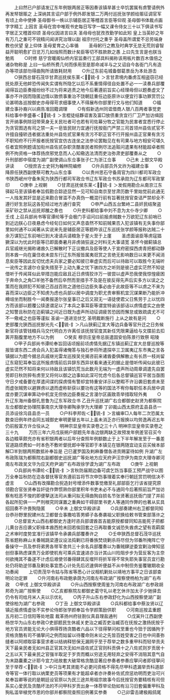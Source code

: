 <!-- { "loadSidebar": true } -->
　　上曰然已户部请发辽东年例银两居正等因奏该镇旱甚士卒饥罢属有虏警请例外再发帑银赈之  上深纳其言诏户部于例外即发银二万两付巡抚张学颜给赈征调官军有顷上命中使捧  圣母御书一帙以示辅臣居正等稽首言臣等仰观  圣母御书体裁点画字字精工  上因言  圣母在宫中唯观书史每日写字一幅又课令侍女三十以下俱读书写字居正又稽首仰颂  圣母仪因进言曰夫  圣母母也犹孜孜勤学如此矧  皇上当英妙之年有万几之重可不锐精问闻讲究治理以副  祖宗付托之重乎  圣母盖所谓爱不忌劳端身教也伏望  皇上仰体  圣母爱育之心率循
　　圣母躬行之教及时典学无怠无荒则睿智益开聪明愈扩日览万几如烛照而数计矣臣等切不胜款款之愚  上曰先生言是也朕当勉焉
　　○时修  慈宁宫暖阁仙桥内官监奏行工部具料揭称该用板片数百木值倍之诸杂物称是  上曰一仙桥所费几何而侈用至是那命减半与之又诏自今各衙门凡有造办等项该部勿得曲狥所请致耗财用
　　○升辽东前屯城备御葛景岳为本处游击
　　○狭西总督石茂华甘肃巡抚侯东莱＜锍-釒＞言甘肃境内番虏互相盗窃已经抚处原无他衅恐传闻失实谓有所隐乞以后不系重情得径自处置不必一一渎奏兵部覆闻得旨边臣奏报纷纷不过为将来逃责之地今后著遵前旨实心经理毋但以题奏虚文了事亦不许因而隐匿边情以致偾事重治不饶朝廷重任边臣原许以便宜行事功罪赏罚公论甚明各巡按御史亦毋得苛求细事使人不得展布你部里行文与他们知道
　　○福建佥事孙裔兴以病告准回籍调理
　　○有假新选州同诓借商人银八百两者事觉吏科给事中李盛春＜锍-釒＞言棍徒结夥诓害及富□放债重贪宜行厂卫严加访缉因言开纳事例除冠带荣身无关民社者可也若有司佐幕分牧之官能为民害者宜悉行停止为贪官图选有司之禁一夫一皂皆民财力宜通行抚按衙门严禁三司首领州县佐贰官不许擅自擡轿违者据法重处州县佐贰官果有贪污不职正官不行开报州县正官果有贪污不职知府不行开报者抚按官宜仿古连坐之法参论罢黜见在有司果与地方相安可堪久任者宜照例题请加衔州县佐贰杂职贪酷害民者照例尽法追赃问遣果有材能超卓者照例不拘资格一体荐扬庶邪党息而人心知儆选法清而吏治弥肃吏部覆奏从之
　　○升刑部郎中宿度为湖广副使调山东佥事张子仁为浙江佥事
　　○己未  上御文华殿讲读
　　○授庶吉士史钶为翰林院编修
　　○升兵部员外文祚为福建佥事
　　○降原任狭西副使蔡可教为山东佥事
　　○以贵州思石守备周官为四川都司军政佥书狭西岷州守备朱宪为狭西行都司军政佥书辽东军政佥书苏承勋为辽东都司军政掌印
　　○庚申  上视朝
　　○甘肃巡抚侯东莱＜锍-釒＞发假用勘合从南京江东驿起马至该镇者奉旨假勘合踪迹显然一见可知自南京至甘肃历数千里始觉前此通无一人烛发其奸显是近来勘合冒滥不办真伪一概混行前有旨著抚按官查诘严禁却全不遵行好生怠玩这各犯经过地方通行查究
　　○申严山西五台繁峙二县奸民结聚盗采矿砂之禁从巡抚郑雒之奏也
　　○升吏科都给事中刘不息为太仆寺少卿
　　○壬戌  上召兵部尚书等官谭纶等于会极门手诏问曰前报虏贼数十万欲犯辽东前哨已到近边朕心日夜悬虑今经旬日如何又声息杳然不知前贼果否入犯该镇有无失事你部里如何通不以闻著从实说来先是辅臣居正等题昨该辽东巡抚张学颜等报称达贼二十余万谋犯辽东前哨已到大凌请兵请粮急于星火至于上廑
　　圣虑面谕臣等虏寇猖獗深以为忧此时臣等已即面奏暑月非虏骑狂逞之时料无大事请宽  圣怀今据蓟镇总兵官戚继光揭称诸酋久已解散时下正议撤兵及臣等使人于宣府密探西虏青把都动静则本酋一向在巢住收未尝东行辽东所报皆属夷诳赏之言绝无影响数日以来更不闻消息矣臣等因此反切忧虑夫兵家之要必知彼已审虚实而后可以待敌可以取胜今无端听一讹传之言遽尔仓皇失措至于上动九重之忧下骇四方之听则是彼己虚实茫然不知徒借听于传闻耳似此举措岂能应敌且近日虏情狡诈万一彼尝以虚声恐我使我惊惶疲困于奔命久之角□羊弛不备然后卒然而至措手不及是在彼反得先声后实多方以误之之策而在我顾犯不知彼己百战百败之道他日边臣失事必由于此故臣等不以虏之不来为喜而深以边臣之不知虏为虑也兵部以居中调度为职尤贵审察机宜沉谋果断乃能折冲樽俎坐而制胜今一闻奏报遂尔张皇事已之后又寂无一语徒使君父日焦劳于上以忧四方而该部以题覆公牍遂谓足以了本兵之事耳臣等谓宜特谕该部诘以虏情虚实之由使之知警且秋防在迩蓟镇之间近日既为虚声所动征调疲苦恐因而懈怠或致疏虞尤不可不一儆戒之也臣等谨拟  圣谕一道进览伏乞  圣明裁断施行  上从之故有是问
　　○吏部覆允狭西巡抚郜光先＜锍-釒＞凡山狭蓟辽宣大等边兵备等官升迁之日务候新官将该管钱粮兵马交代明白方许离任该抚按官度其新任凭限果逼给与文牒前去扣筭开豁腹里地方不以为例
　　○癸亥  穆宗庄皇帝忌辰遣固安伯陈景行致祭  昭陵
　　○甲子兵部尚书谭纶奉旨回话顷报前顷虏情先据辽东镇巡蓟辽宣大总督巡按等报皆谓东西二虏会兵入犯盖得诸俺答与独石参将所遣探卒三卫属夷辽东市夷之言各镇据以为题今据总兵戚继光雷龙巡按吴兑揭咨前来诸酋委俱解散止有长昂一枝尚留辽东窥犯耳奉旨这所报虏情前后异辞东西异状看来通无的据止是借听传闻似此彼已虚实茫然不知将来何以待敌且该镇饥荒当此数月无端为一虚声所动周章调遣先自罢劳即日秋防猝有虏至又将何以御之边事如此深可忧虑今后各总督镇巡官平居当亟图  守日夕戒备要在厚遣间谍的探虏情有警却宜特重安详示以整暇不许沿袭旧套虏未至而虚张贼势以避罪虏以退而虚称斩获以要功有这等的国法不宥你每职任本兵居中调度亦要沉谋审筭动中机宜无但依边臣奏报之言漫尔区画致乖举措取轻外夷
　　○升辽东海州备御孔思鲁为辽东军政佥书  乙丑升巡抚湖广右佥都御史赵贤为都察院左佥都御史协理院事南京大理寺卿陶承学为大理卿  丁卯裁山西太原府盂县县丞一员添设徐沟县县丞一员
　　○户科李邦佐＜锍-釒＞言编审□人每年二次恐属太数查旧例年终会同五城御史审明更替五年以上虽未消乏亦行报换以均劳逸再迟五年仍前殷富方许佥役从之
　　明神宗显皇帝实录卷之三十八
明神宗显皇帝实录卷之三十九
　　万历三年六月戊辰朔户部题先年各边银两缺乏故预发年例差官召买今各边粮草颇充亦有省积银两者以后年分查照年例额数止于上下半年解发至于一番差官道路烦费如一时本色不敷听督抚郎中等官即于本镇见在银两随宜动支召买候本部解□羊到银两照数抵补奉旨是  己巳暹罗国及剌麻番僧各进贡赐宴待如例  升湖广左布政陈瑞为都察院右副都御史巡抚湖广等处地方应天府尹汪宗伊为南京大理寺卿河南左布政吴文华为应天府尹湖广右布政徐学谟为湖广左布政
　　○庚午  上视朝
　　○兵部尚书谭纶＜锍-釒＞言秋防届期边备可虞乞饬当事臣工预严战守以图万全奉旨秋防在迩各督抚等官务遵前旨将节次申饬事理着实奉行朝廷赏罚明信决不虚言
　　○山西有改撺勘合掜造封号增添件数事觉缴至礼部部臣乞行该省提究原领勘合官张贤奉旨奸徒作弊惯熟你部里积年书吏未必不与通同今后著照前旨严加访察有稔恶不悛的即便拏送法司从重问拟无得曲狥自损名节张贤著巡抚衙门提了并前各起所犯俱一一严刑根究同谋置之重典如干碍部里书吏人等通同作弊的也著从实具招回奏不许畏狥隐匿
　　○辛未  上御文华殿讲读
　　○兵部奏建州右卫都督同知台恭孙野里掜建州左卫都督佥事撒哈答男蟒子各奏袭祖父职换给敕书管束部落许之
　　○总督宣大山西右都御史方逢时咨兵部谓酋首吉能原授都督同知吉能死子把都儿黄台吉应袭父职缘本酋西抢未回若俟回套之日再取番文诚恐失酋虏之望有乖羁縻之术审时度势宜准行该镇早令承袭兵部覆奏许之
　　○壬申狭西总督石茂华巡抚陈省题称麻山关番贼跳梁遵议设法捣剿已将番族焚烧剿杀将尽但为邻番所掩阵亡守备操守一员及参将弟男各带军舍共三十余名兵部覆奏以为番贼肆逆委宜剿治俾知惩创但事熟虑谋贵万全即使机有可乘兵宜速进亦当计其山川险阻步步为营反客为主奈何欲掩其不备遂不计虑后艰使邻番得肆其反噬歼将折军得不常失耶失事官员宜行勘处仍将助逆邻番及剿处事宜悉心计处先后迟速俱听便益不从中制但务鉴覆辙期收全功奏闻
　　上切责茂华令姑与陈省等悉心计议相机剿处以靖地方事平之日该部查明论功定罪
　　○升河南右布政鲍承荫为河南左布政湖广按察使杨柏为湖广右布政
　○甲戌  上御文华殿讲读
　　○升山西按察使周鉴为河南右布政湖广右参政胡邦奇为湖广按察使
　　○乙亥都察院左都御史葛守礼以老乞休许加太子少驰驿去仍令有司给月米人夫以示优礼
　　○丙子升山东右参政舒化为山西按察使湖广副使徐柏为湖广右参政
　　○丁丑  上御文华殿讲读
　　○兵科都给事中蔡汝贤以辽镇近报虏情虚张不实参论侍郎张学颜奉旨令学颜策励供职
　　○河南巡按孟重题五月初二日信阳等处地震  裁革扬州府驻劄仪真县理盐通判
　　○戊寅升江西副使杨世华为山东右参政○吏部题民生休戚关吏治之臧否吏治臧否在抚按之激扬抚按于地方官员贤能无论大小俱得荐扬贪酷者六品以下径得拏问权至重也今狃于因循拘于资格贪酷有司不循拏问之例而姑留以待覆命则未论之先皆百姓受害之日也中间善弥缝者以阿顺取容事营求者以结纳释怒保无漏网乎至于荐举之数多重甲科而轻举贡夫天下最亲民者无如州县正官其次无如州县佐贰正官则科贡俱十之八佐贰则岁贡居十之五以天下最亲民之官强半取足于岁贡而概以穷途无用轻弃之安得不消阻其意气自为末路囊橐之计耶今宜力祛故套大破常格贪酷显著应参奏者参奏应拏问者即径拏问至于举荐＜锍-釒＞中只当考其贤能不必更问资格不得先尽甲科遗漏举贡科道部寺等官一体行取以纳栗吏员等项果有才能超卓者亦许奏补佐贰庶惩劝明而吏治可兴矣奉旨卿等说的是朝廷设官原以为民三途并用祖宗故事今后抚按官务要精核有司但系实心爱民及贪酷坏法的不问甲科岁贡出身一体荐举论劾如有沿习旧套偏重甲科及狥私滥举植党市恩的你部并都察院查照旧例著实参奏
　　○己卯雷击建极殿鸱尾
